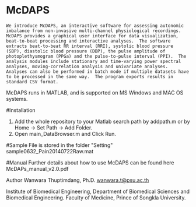 # McDAPS
    We introduce McDAPS, an interactive software for assessing autonomic imbalance from non-invasive multi-channel physiological recordings.  McDAPS provides a graphical user interface for data visualization, beat-to-beat processing and interactive analyses.  The software extracts beat-to-beat RR interval (RRI), systolic blood pressure (SBP), diastolic blood pressure (DBP), the pulse amplitude of photoplethysmogram (PPGa) and the pulse-to-pulse interval (PPI).  The analysis modules include stationary and time-varying power spectral analyses, moving-correlation analysis and univariate analyses.  Analyses can also be performed in batch mode if multiple datasets have to be processed in the same way.  The program exports results in standard CSV format. 
McDAPS runs in MATLAB, and is supported on MS Windows and MAC OS systems. 

#Installation
1. Add the whole repository to your Matlab search path by addpath.m or by Home -> Set Path -> Add Folder.
2. Open main_DataBrowser.m and Click Run.


#Sample File is stored in the folder "Setting"
sample0632_Pain20140722Raw.mat


#Manual
Further details about how to use McDAPS can be found here McDAPs_manual_v2.0.pdf



Author
Wanwara Thuptimdang, Ph.D.
wanwara.t@psu.ac.th 

Institute of Biomedical Engineering, Department of Biomedical Sciences and Biomedical Engineering.
Faculty of Medicine, Prince of Songkla University.

